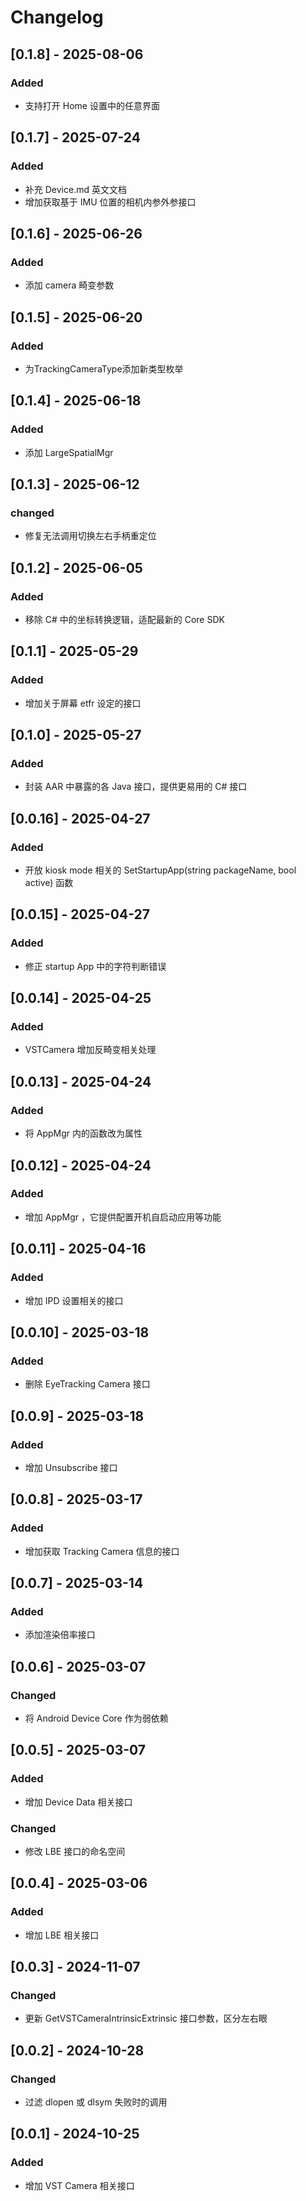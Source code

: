# Changelog

## [0.1.8] - 2025-08-06

### Added

- 支持打开 Home 设置中的任意界面

## [0.1.7] - 2025-07-24

### Added

- 补充 Device.md 英文文档
- 增加获取基于 IMU 位置的相机内参外参接口

## [0.1.6] - 2025-06-26

### Added

- 添加 camera 畸变参数

## [0.1.5] - 2025-06-20

### Added

- 为TrackingCameraType添加新类型枚举

## [0.1.4] - 2025-06-18

### Added

- 添加 LargeSpatialMgr


## [0.1.3] - 2025-06-12

### changed

- 修复无法调用切换左右手柄重定位

## [0.1.2] - 2025-06-05

### Added

- 移除 C# 中的坐标转换逻辑，适配最新的 Core SDK

## [0.1.1] - 2025-05-29

### Added

- 增加关于屏幕 etfr 设定的接口

## [0.1.0] - 2025-05-27

### Added

- 封装 AAR 中暴露的各 Java 接口，提供更易用的 C# 接口

## [0.0.16] - 2025-04-27

### Added

- 开放 kiosk mode 相关的 SetStartupApp(string packageName, bool active) 函数

## [0.0.15] - 2025-04-27

### Added

- 修正 startup App 中的字符判断错误

## [0.0.14] - 2025-04-25

### Added

- VSTCamera 增加反畸变相关处理

## [0.0.13] - 2025-04-24

### Added

- 将 AppMgr 内的函数改为属性

## [0.0.12] - 2025-04-24

### Added

- 增加 AppMgr ，它提供配置开机自启动应用等功能

## [0.0.11] - 2025-04-16

### Added

- 增加 IPD 设置相关的接口

## [0.0.10] - 2025-03-18

### Added

- 删除 EyeTracking Camera 接口

## [0.0.9] - 2025-03-18

### Added

- 增加 Unsubscribe 接口

## [0.0.8] - 2025-03-17

### Added

- 增加获取 Tracking Camera 信息的接口

## [0.0.7] - 2025-03-14

### Added

- 添加渲染倍率接口

## [0.0.6] - 2025-03-07

### Changed

- 将 Android Device Core 作为弱依赖

## [0.0.5] - 2025-03-07

### Added

- 增加 Device Data 相关接口

### Changed

- 修改 LBE 接口的命名空间

## [0.0.4] - 2025-03-06

### Added

- 增加 LBE 相关接口

## [0.0.3] - 2024-11-07

### Changed

- 更新 GetVSTCameraIntrinsicExtrinsic 接口参数，区分左右眼

## [0.0.2] - 2024-10-28

### Changed

- 过滤 dlopen 或 dlsym 失败时的调用

## [0.0.1] - 2024-10-25

### Added

- 增加 VST Camera 相关接口

